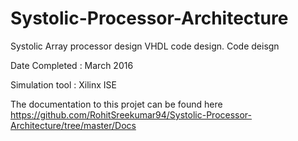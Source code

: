 # Systolic-Processor-Architecture
Systolic Array processor design VHDL code design. 
Code deisgn

Date Completed : March 2016

Simulation tool : Xilinx ISE

The documentation to this projet can be found here
https://github.com/RohitSreekumar94/Systolic-Processor-Architecture/tree/master/Docs
